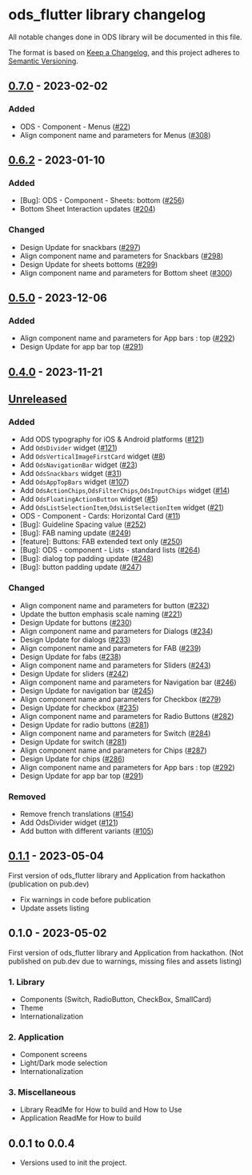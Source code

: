 # ods_flutter library changelog

All notable changes done in ODS library will be documented in this file.

The format is based on [Keep a Changelog](https://keepachangelog.com/en/1.0.0/),
and this project adheres to [Semantic Versioning](https://semver.org/spec/v2.0.0.html).

## [0.7.0](https://github.com/Orange-OpenSource/ods-flutter/compare/0.1.1...0.7.0) - 2023-02-02

### Added

- ODS - Component - Menus ([#22](https://github.com/Orange-OpenSource/ods-flutter/issues/22))
- Align component name and parameters for Menus ([#308](https://github.com/Orange-OpenSource/ods-flutter/issues/308))

## [0.6.2](https://github.com/Orange-OpenSource/ods-flutter/compare/0.1.1...0.6.2) - 2023-01-10

### Added

- [Bug]: ODS - Component - Sheets: bottom ([#256](https://github.com/Orange-OpenSource/ods-flutter/issues/256))
- Bottom Sheet Interaction updates ([#204](https://github.com/Orange-OpenSource/ods-flutter/issues/204))

### Changed

- Design Update for snackbars ([#297](https://github.com/Orange-OpenSource/ods-flutter/issues/297))
- Align component name and parameters for Snackbars ([#298](https://github.com/Orange-OpenSource/ods-flutter/issues/298))
- Design Update for sheets bottoms ([#299](https://github.com/Orange-OpenSource/ods-flutter/issues/299))
- Align component name and parameters for Bottom sheet ([#300](https://github.com/Orange-OpenSource/ods-flutter/issues/300))

## [0.5.0](https://github.com/Orange-OpenSource/ods-flutter/compare/0.1.0...0.5.0) - 2023-12-06

### Added

- Align component name and parameters for App bars : top ([#292](https://github.com/Orange-OpenSource/ods-flutter/issues/292))
- Design Update for app bar top ([#291](https://github.com/Orange-OpenSource/ods-flutter/issues/291))


## [0.4.0](https://github.com/Orange-OpenSource/ods-flutter/compare/0.1.0...0.4.0) - 2023-11-21

## [Unreleased](https://github.com/Orange-OpenSource/ods-flutter/compare/0.1.1...main)


### Added

- Add ODS typography for iOS & Android platforms ([#121](https://github.com/Orange-OpenSource/ods-flutter/issues/121))
- Add `OdsDivider` widget ([#121](https://github.com/Orange-OpenSource/ods-flutter/issues/121))
- Add `OdsVerticalImageFirstCard` widget ([#8](https://github.com/Orange-OpenSource/ods-flutter/issues/8))
- Add `OdsNavigationBar` widget ([#23](https://github.com/Orange-OpenSource/ods-flutter/issues/23))
- Add `OdsSnackbars` widget ([#31](https://github.com/Orange-OpenSource/ods-flutter/issues/31))
- Add `OdsAppTopBars` widget ([#107](https://github.com/Orange-OpenSource/ods-flutter/issues/107))
- Add `OdsActionChips`,`OdsFilterChips`,`OdsInputChips` widget ([#14](https://github.com/Orange-OpenSource/ods-flutter/issues/14))
- Add `OdsFloatingActionButton` widget ([#5](https://github.com/Orange-OpenSource/ods-flutter/issues/5))
- Add `OdsListSelectionItem`,`OdsListSelectionItem` widget ([#21](https://github.com/Orange-OpenSource/ods-flutter/issues/21))
- ODS - Component - Cards: Horizontal Card ([#11](https://github.com/Orange-OpenSource/ods-flutter/issues/11))
- [Bug]: Guideline Spacing value ([#252](https://github.com/Orange-OpenSource/ods-flutter/issues/252))
- [Bug]: FAB naming update ([#249](https://github.com/Orange-OpenSource/ods-flutter/issues/249))
- [feature]: Buttons: FAB extended text only ([#250](https://github.com/Orange-OpenSource/ods-flutter/issues/250))
- [Bug]: ODS - component - Lists - standard lists ([#264](https://github.com/Orange-OpenSource/ods-flutter/issues/264))
- [Bug]: dialog top padding update ([#248](https://github.com/Orange-OpenSource/ods-flutter/issues/248))
- [Bug]: button padding update ([#247](https://github.com/Orange-OpenSource/ods-flutter/issues/247))

### Changed

- Align component name and parameters for button ([#232](https://github.com/Orange-OpenSource/ods-flutter/issues/232))
- Update the button emphasis scale naming ([#221](https://github.com/Orange-OpenSource/ods-flutter/issues/221))
- Design Update for buttons ([#230](https://github.com/Orange-OpenSource/ods-flutter/issues/230))
- Align component name and parameters for Dialogs ([#234](https://github.com/Orange-OpenSource/ods-flutter/issues/234))
- Design Update for dialogs ([#233](https://github.com/Orange-OpenSource/ods-flutter/issues/233))
- Align component name and parameters for FAB ([#239](https://github.com/Orange-OpenSource/ods-flutter/issues/239))
- Design Update for fabs ([#238](https://github.com/Orange-OpenSource/ods-flutter/issues/238))
- Align component name and parameters for Sliders ([#243](https://github.com/Orange-OpenSource/ods-flutter/issues/243))
- Design Update for sliders ([#242](https://github.com/Orange-OpenSource/ods-flutter/issues/242))
- Align component name and parameters for Navigation bar ([#246](https://github.com/Orange-OpenSource/ods-flutter/issues/246))
- Design Update for navigation bar ([#245](https://github.com/Orange-OpenSource/ods-flutter/issues/245))
- Align component name and parameters for Checkbox ([#279](https://github.com/Orange-OpenSource/ods-flutter/issues/279))
- Design Update for checkbox ([#235](https://github.com/Orange-OpenSource/ods-flutter/issues/235))
- Align component name and parameters for Radio Buttons ([#282](https://github.com/Orange-OpenSource/ods-flutter/issues/282))
- Design Update for radio buttons ([#281](https://github.com/Orange-OpenSource/ods-flutter/issues/281))
- Align component name and parameters for Switch ([#284](https://github.com/Orange-OpenSource/ods-flutter/issues/284))
- Design Update for switch ([#281](https://github.com/Orange-OpenSource/ods-flutter/issues/283))
- Align component name and parameters for Chips ([#287](https://github.com/Orange-OpenSource/ods-flutter/issues/287))
- Design Update for chips ([#286](https://github.com/Orange-OpenSource/ods-flutter/issues/286))
- Align component name and parameters for App bars : top ([#292](https://github.com/Orange-OpenSource/ods-flutter/issues/292))
- Design Update for app bar top ([#291](https://github.com/Orange-OpenSource/ods-flutter/issues/291))

### Removed

- Remove french translations ([#154](https://github.com/Orange-OpenSource/ods-flutter/issues/154))
- Add OdsDivider widget ([#121](https://github.com/Orange-OpenSource/ods-flutter/issues/121))
- Add button with different variants ([#105](https://github.com/Orange-OpenSource/ods-flutter/issues/105))

## [0.1.1](https://github.com/Orange-OpenSource/ods-flutter/compare/0.1.0...0.1.1) - 2023-05-04

First version of ods_flutter library and Application from hackathon (publication on pub.dev)

* Fix warnings in code before publication
* Update assets listing

## 0.1.0 - 2023-05-02

First version of ods_flutter library and Application from hackathon.
(Not published on pub.dev due to warnings, missing files and assets listing)

### 1. Library

* Components (Switch, RadioButton, CheckBox, SmallCard)
* Theme
* Internationalization

### 2. Application

* Component screens
* Light/Dark mode selection
* Internationalization

### 3. Miscellaneous

* Library ReadMe for How to build and How to Use
* Application ReadMe for How to build

## 0.0.1 to 0.0.4

* Versions used to init the project.
